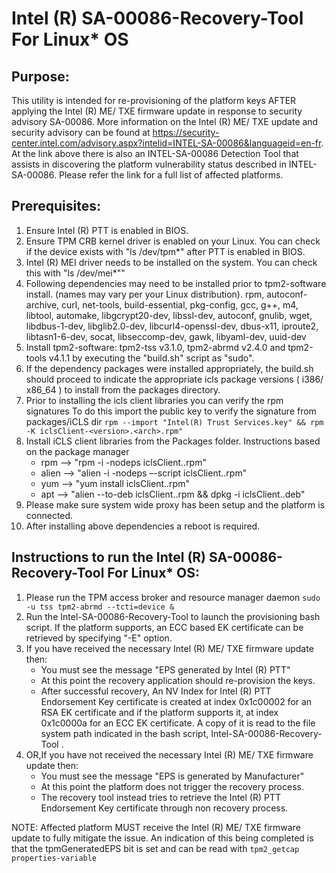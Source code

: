 # Intel (R) SA-00086-Recovery-Tool For Linux* OS

## Purpose:
This utility is intended for re-provisioning of the platform keys AFTER applying
the Intel (R) ME/ TXE firmware update in response to security advisory SA-00086.
More information on the Intel (R) ME/ TXE update and  security advisory can be found at
https://security-center.intel.com/advisory.aspx?intelid=INTEL-SA-00086&languageid=en-fr.
At the link above there is also an INTEL-SA-00086 Detection Tool that assists in 
discovering the platform vulnerability status described in INTEL-SA-00086.
Please refer the link for a full list of affected platforms.

## Prerequisites:
1. Ensure Intel (R) PTT is enabled in BIOS.
2. Ensure TPM CRB kernel driver is enabled on your Linux. 
   You can check if the device exists with "ls /dev/tpm*" after PTT is enabled
   in BIOS.
3. Intel (R) MEI driver needs to be installed on the system. 
   You can check this with "ls /dev/mei*""
4. Following dependencies may need to be installed prior to tpm2-software install.
   (names may vary per your Linux distribution).
   rpm, autoconf-archive, curl, net-tools, build-essential, pkg-config, gcc,
   g++, m4, libtool, automake, libgcrypt20-dev, libssl-dev, autoconf, gnulib,
   wget, libdbus-1-dev, libglib2.0-dev, libcurl4-openssl-dev, dbus-x11,
   iproute2, libtasn1-6-dev, socat, libseccomp-dev, gawk, libyaml-dev, uuid-dev
5. Install tpm2-software: tpm2-tss v3.1.0, tpm2-abrmd v2.4.0 and tpm2-tools v4.1.1
   by executing the "build.sh" script as "sudo".
6. If the dependency packages were installed appropriately, the build.sh should
   proceed to indicate the appropriate icls package versions ( i386/ x86_64 )
   to install from the packages directory.
7. Prior to installing the icls client libraries you can verify the rpm signatures
   To do this import the public key to verify the signature from packages/iCLS dir
   `rpm --import "Intel(R) Trust Services.key" && rpm -K iclsClient-<version>.<arch>.rpm"`
8. Install iCLS client libraries from the Packages folder. 
   Instructions based on the package manager 
   * rpm   --> "rpm -i -nodeps iclsClient<version>.<arch>.rpm"
   * alien --> "alien -i -nodeps –-script iclsClient<version>.<arch>.rpm"
   * yum   --> "yum install iclsClient<version>.<arch>.rpm"
   * apt   --> "alien --to-deb iclsClient<version>.<arch>.rpm && dpkg -i iclsClient<version>.<arch>.deb"
9. Please make sure system wide proxy has been setup and the platform is connected.
9. After installing above dependencies a reboot is required. 

## Instructions to run the Intel (R) SA-00086-Recovery-Tool For Linux* OS:
1. Please run the TPM access broker and resource manager daemon
   `sudo -u tss tpm2-abrmd --tcti=device &`
2. Run the Intel-SA-00086-Recovery-Tool to launch the provisioning bash script.
   If the platform supports, an ECC based EK certificate can be retrieved by
   specifying "-E" option.
3. If you have received the necessary Intel (R) ME/ TXE firmware update then:
   * You must see the message "EPS generated by Intel (R) PTT"
   * At this point the recovery application should re-provision the keys.
   * After successful recovery, An NV Index for Intel (R) PTT Endorsement Key
   certificate is created at index 0x1c00002 for an RSA EK certificate and if
   the platform supports it, at index 0x1c0000a for an ECC EK certificate.
   A copy of it is read to the file system path indicated in the bash script,
   Intel-SA-00086-Recovery-Tool .
4. OR,If you have not received the necessary Intel (R) ME/ TXE firmware update then:
   * You must see the message "EPS is generated by Manufacturer"
   * At this point the platform does not trigger the recovery process.
   * The recovery tool instead tries to retrieve the Intel (R) PTT Endorsement
   Key certificate through non recovery process.

NOTE: Affected platform MUST receive the Intel (R) ME/ TXE firmware update to
fully mitigate the issue. An indication of this being completed is that the
tpmGeneratedEPS bit is set and can be read with `tpm2_getcap properties-variable`
